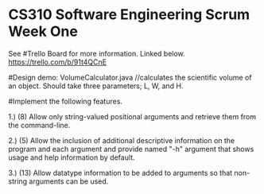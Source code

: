 # CS310 Software Engineering Scrum Week One

See #Trello Board for more information. Linked below.
https://trello.com/b/91t4QCnE

#Design demo:
VolumeCalculator.java //calculates the scientific volume of an object. Should take three parameters; L, W, and H.

#Implement the following features.

1.) (8) Allow only string-valued positional arguments and retrieve them from the command-line.

2.) (5) Allow the inclusion of additional descriptive information on the program and each argument and provide named "-h" argument that shows usage and help information by default.

3.) (13) Allow datatype information to be added to arguments so that non-string arguments can be used.
